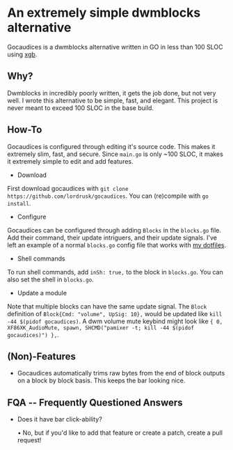 # An extremely simple dwmblocks alternative
Gocaudices is a dwmblocks alternative written in GO in less than 100 SLOC using [xgb](https://github.com/BurntSushi/xgb).

## Why?
Dwmblocks in incredibly poorly written, it gets the job done, but not very well. I wrote this alternative to be simple, fast, and elegant. This project is never meant to exceed 100 SLOC in the base build.

## How-To
Gocaudices is configured through editing it's source code. This makes it extremely slim, fast, and secure. Since `main.go` is only ~100 SLOC, it makes it extremely simple to edit and add features.

- Download

First download gocaudices with `git clone https://github.com/lordrusk/gocaudices`. You can (re)compile with `go install`.

- Configure

Gocaudices can be configured through adding `Blocks` in the `blocks.go` file. Add their command, their update intriguers, and their update signals. I've left an example of a normal `blocks.go` config file that works with [my dotfiles](https://github.com/lordrusk/artixdwm).

- Shell commands

To run shell commands, add `inSh: true,` to the block in `blocks.go`. You can also set the shell in `blocks.go`.

- Update a module

Note that multiple blocks can have the same update signal. The `Block` definition of `Block{Cmd: "volume", UpSig: 10},` would be updated like `kill -44 $(pidof gocaudices)`. A dwm volume mute keybind might look like `{ 0, XF86XK_AudioMute, spawn, SHCMD("pamixer -t; kill -44 $(pidof gocaudices)") },`.

## (Non)-Features
+ Gocaudices automatically trims raw bytes from the end of block outputs on a block by block basis. This keeps the bar looking nice.

## FQA -- Frequently Questioned Answers
+ Does it have bar click-ability?

	• No, but if you'd like to add that feature or create a patch, create a pull request!
